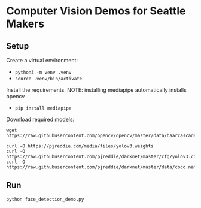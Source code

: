 # Computer Vision Demos for Seattle Makers


## Setup

Create a virtual environment:
- `python3 -m venv .venv`
- `source .venv/bin/activate`

Install the requirements. NOTE: installing mediapipe automatically installs opencv
- `pip install mediapipe`

Download required models:

```
wget https://raw.githubusercontent.com/opencv/opencv/master/data/haarcascades/haarcascade_frontalface_default.xml

curl -O https://pjreddie.com/media/files/yolov3.weights
curl -O https://raw.githubusercontent.com/pjreddie/darknet/master/cfg/yolov3.cfg
curl -O https://raw.githubusercontent.com/pjreddie/darknet/master/data/coco.names
```


## Run

`python face_detection_demo.py`
